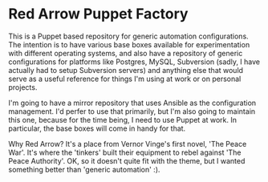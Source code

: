 Red Arrow Puppet Factory
========================

This is a Puppet based repository for generic automation configurations. The intention is to have various base boxes available for experimentation with different operating systems, and also have a repository of generic configurations for platforms like Postgres, MySQL, Subversion (sadly, I have actually had to setup Subversion servers) and anything else that would serve as a useful reference for things I'm using at work or on personal projects.

I'm going to have a mirror repository that uses Ansible as the configuration management. I'd perfer to use that primarily, but I'm also going to maintain this one, because for the time being, I need to use Puppet at work. In particular, the base boxes will come in handy for that.

Why Red Arrow? It's a place from Vernor Vinge's first novel, 'The Peace War'. It's where the 'tinkers' built their equipment to rebel against 'The Peace Authority'. OK, so it doesn't quite fit with the theme, but I wanted something better than 'generic automation' :).

